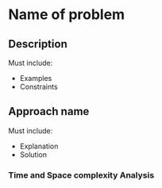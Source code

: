 # Name of problem
## Description
Must include:
- Examples
- Constraints
## Approach name 
Must include:
- Explanation
- Solution
### Time and Space complexity Analysis
